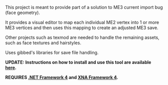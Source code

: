 This project is meant to provide part of a solution to ME3 current import bug (face geometry).

It provides a visual editor to map each individual ME2 vertex into 1 or more ME3 vertices and then uses this mapping to create an adjusted ME3 save.

Other projects such as texmod are needed to handle the remaining assets, such as face textures and hairstyles.

Uses gibbed's libraries for save file handling.

**UPDATE: Instructions on how to install and use this tool are available  [here](http://social.bioware.com/forum/1/topic/323/index/11073023/1#11073023).**

**REQUIRES [.NET Framework 4](http://www.microsoft.com/download/en/details.aspx?id=17851) and [XNA Framework 4](http://www.microsoft.com/download/en/details.aspx?id=20914).**